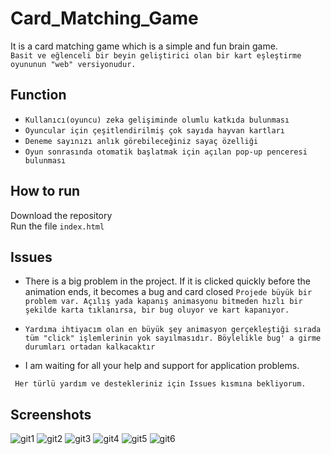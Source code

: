 # Card_Matching_Game
It is a card matching game which is a simple and fun brain game.
 <br/>
 ``` Basit ve eğlenceli bir beyin geliştirici olan bir kart eşleştirme oyununun "web" versiyonudur. ```
## Function
* ```Kullanıcı(oyuncu) zeka gelişiminde olumlu katkıda bulunması```
* ```Oyuncular için çeşitlendirilmiş çok sayıda hayvan kartları```
* ```Deneme sayınızı anlık görebileceğiniz sayaç özelliği```
* ```Oyun sonrasında otomatik başlatmak için açılan pop-up penceresi bulunması```
## How to run
Download the repository
<br/>
Run the file ```index.html```
## Issues
* There is a big problem in the project. If it is clicked quickly before the animation ends, it becomes a bug and card closed
```Projede büyük bir problem var. Açılış yada kapanış animasyonu bitmeden hızlı bir şekilde karta tıklanırsa, bir bug oluyor ve kart kapanıyor. ```

* ```Yardıma ihtiyacım olan en büyük şey animasyon gerçekleştiği sırada tüm "click" işlemlerinin yok sayılmasıdır. Böylelikle bug' a girme durumları ortadan kalkacaktır```

* I am waiting for all your help and support for application problems.

``` Her türlü yardım ve destekleriniz için Issues kısmına bekliyorum.```
<br/>

## Screenshots

![git1](https://user-images.githubusercontent.com/47951588/76163541-0a892d80-6158-11ea-9e4e-f1933ed950cd.jpg)
![git2](https://user-images.githubusercontent.com/47951588/76163544-107f0e80-6158-11ea-91e6-ae57ad4c890a.png)
![git3](https://user-images.githubusercontent.com/47951588/76163548-170d8600-6158-11ea-8b7e-a347eef8d85a.png)
![git4](https://user-images.githubusercontent.com/47951588/76163554-1ecd2a80-6158-11ea-9bff-6025c0355b13.png)
![git5](https://user-images.githubusercontent.com/47951588/76163557-27256580-6158-11ea-985e-cc05fc046aef.png)
![git6](https://user-images.githubusercontent.com/47951588/76163559-2db3dd00-6158-11ea-8eed-c7ec7597d946.png)

